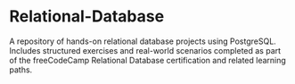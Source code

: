 # Relational-Database
A repository of hands-on relational database projects using PostgreSQL. Includes structured exercises and real-world scenarios completed as part of the freeCodeCamp Relational Database certification and related learning paths.
